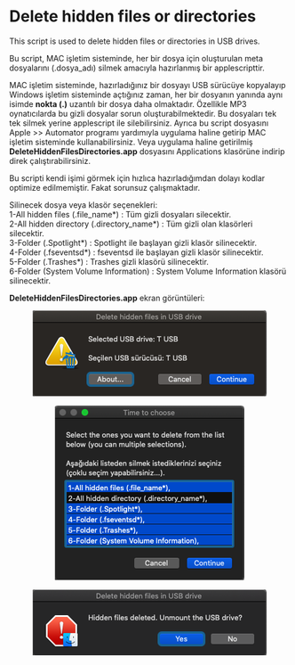 
# Delete hidden files or directories
This script is used to delete hidden files or directories in USB drives.
 
Bu script, MAC işletim sisteminde, her bir dosya için oluşturulan meta dosyalarını (.dosya_adı) silmek amacıyla hazırlanmış bir applescripttir.
 
MAC işletim sisteminde, hazırladığınız bir dosyayı USB sürücüye kopyalayıp Windows işletim sisteminde açtığınız zaman, her bir dosyanın yanında aynı isimde **nokta (.)** uzantılı bir dosya daha olmaktadır. Özellikle MP3 oynatıcılarda bu gizli dosyalar sorun oluşturabilmektedir. Bu dosyaları tek tek silmek yerine applescript ile silebilirsiniz. Ayrıca bu script dosyasını Apple >> Automator programı yardımıyla uygulama haline getirip MAC işletim sisteminde kullanabilirsiniz. Veya uygulama haline getirilmiş **DeleteHiddenFilesDirectories.app** dosyasını Applications klasörüne indirip direk çalıştırabilirsiniz.

Bu scripti kendi işimi görmek için hızlıca hazırladığımdan dolayı kodlar optimize edilmemiştir. Fakat sorunsuz çalışmaktadır.

Silinecek dosya veya klasör seçenekleri:  
1-All hidden files (.file_name*) : Tüm gizli dosyaları silecektir.  
2-All hidden directory (.directory_name*) : Tüm gizli olan klasörleri silecektir.  
3-Folder (.Spotlight*) : Spotlight ile başlayan gizli klasör silinecektir.  
4-Folder (.fseventsd*) : fseventsd ile başlayan gizli klasör silinecektir.  
5-Folder (.Trashes*) : Trashes gizli klasörü silinecektir.  
6-Folder (System Volume Information) : System Volume Information klasörü silinecektir.  

**DeleteHiddenFilesDirectories.app** ekran görüntüleri:

<p align="center"> <img src="./images/screen1.png"> </p>
<p align="center"> <img src="./images/screen2.png"> </p>
<p align="center"> <img src="./images/screen3.png"> </p>
